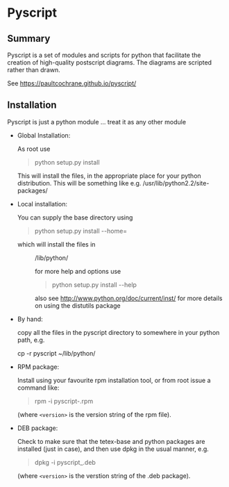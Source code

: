 # Pyscript

## Summary

Pyscript is a set of modules and scripts for python that facilitate
the creation of high-quality postscript diagrams. The diagrams are
scripted rather than drawn.

See https://paultcochrane.github.io/pyscript/


## Installation

Pyscript is just a python module ... treat it as any other module

 * Global Installation:

   As root use

   > python setup.py install

   This will install the files, in the appropriate place for
   your python distribution. This will be something like
   e.g. /usr/lib/python2.2/site-packages/

 * Local installation:

   You can supply the base directory using

    > python setup.py install --home=<dir>

   which will install the files in

    <dir>/lib/python/

   for more help and options use

    > python setup.py install --help

   also see http://www.python.org/doc/current/inst/ for more details on
   using the distutils package

 * By hand:

   copy all the files in the pyscript directory to somewhere in your
   python path, e.g.

    cp -r pyscript ~/lib/python/

 * RPM package:

   Install using your favourite rpm installation tool, or from root issue a
   command like:

    > rpm -i pyscript-<version>.rpm

   (where `<version>` is the version string of the rpm file).

 * DEB package:

   Check to make sure that the tetex-base and python packages are installed
   (just in case), and then use dpkg in the usual manner, e.g.

    > dpkg -i pyscript_<version>.deb

   (where `<version>` is the verstion string of the .deb package).
